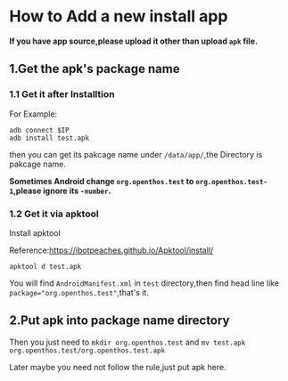 # How to Add a new install app
**If you have app source,please upload it other than upload `apk` file.**
## 1.Get the apk's package name
### 1.1 Get it after Installtion
For Example:
```
adb connect $IP
adb install test.apk
```
then you can get its pakcage name under `/data/app/`,the Directory is pakcage name.

**Sometimes Android change `org.openthos.test` to `org.openthos.test-1`,please ignore its `-number`.**

### 1.2 Get it via apktool
Install apktool

Reference:https://ibotpeaches.github.io/Apktool/install/
```
apktool d test.apk
```
You will find `AndroidManifest.xml` in `test` directory,then find head line like `package="org.openthos.test"`,that's it.
## 2.Put apk into package name directory
Then you just need to `mkdir org.openthos.test` and `mv test.apk org.openthos.test/org.openthos.test.apk`

Later maybe you need not follow the rule,just put apk here.
